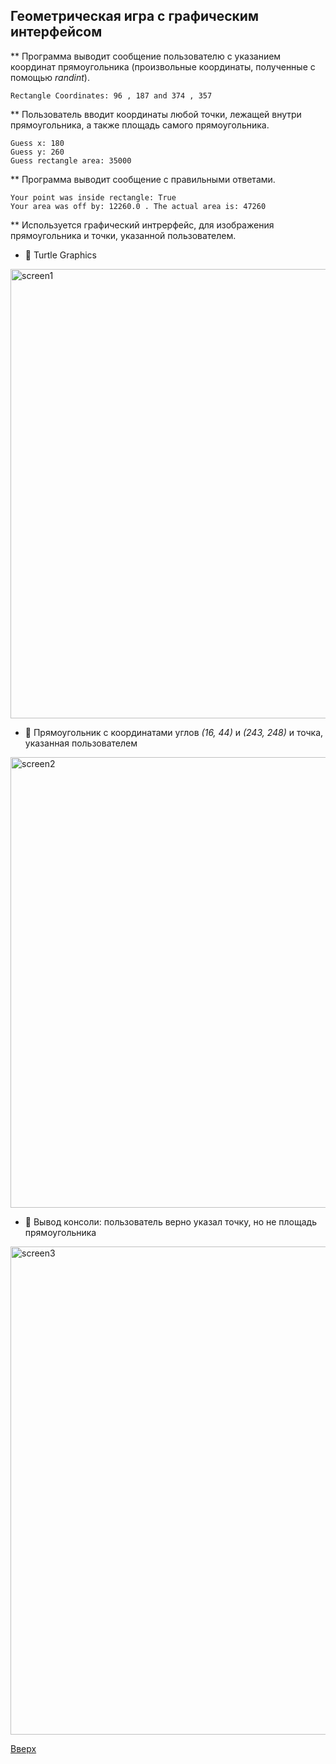 <a id="anchor"></a>
## Геометрическая игра с графическим интерфейсом

** Программа выводит сообщение пользователю с указанием координат прямоугольника (произвольные координаты, полученные с помощью _randint_).
```
Rectangle Coordinates: 96 , 187 and 374 , 357
```

** Пользователь вводит координаты любой точки, лежащей внутри прямоугольника, а также площадь самого прямоугольника.
```
Guess x: 180
Guess y: 260
Guess rectangle area: 35000
```

** Программа выводит сообщение с правильными ответами.
```
Your point was inside rectangle: True
Your area was off by: 12260.0 . The actual area is: 47260
```

** Используется графический интрерфейс, для изображения прямоугольника и точки, указанной пользователем.

* :triangular_ruler: Turtle Graphics
<img width="719" alt="screen1" src="https://user-images.githubusercontent.com/97599612/187381049-92369f67-bc18-4e0f-ac26-ffa56b4af147.png">

* :triangular_ruler: Прямоугольник с координатами углов _(16, 44)_ и _(243, 248)_ и точка, указанная пользователем
<img width="721" alt="screen2" src="https://user-images.githubusercontent.com/97599612/187381052-506a6ee4-2998-44d8-95c1-b88ec03c8251.png">

* :triangular_ruler: Вывод консоли: пользователь верно указал точку, но не площадь прямоугольника
<img width="781" alt="screen3" src="https://user-images.githubusercontent.com/97599612/187381030-a7e1fc5b-98d9-4065-ad9b-17644b8ca647.png">


[Вверх](#anchor)
